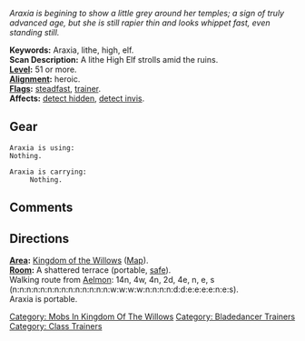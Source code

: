 *Araxia is begining to show a little grey around her temples; a sign of
truly advanced age, but she is still rapier thin and looks whippet fast,
even standing still.*

**Keywords:** Araxia, lithe, high, elf.  
**Scan Description:** A lithe High Elf strolls amid the ruins.  
**[Level](Level "wikilink"):** 51 or more.  
**[Alignment](Alignment "wikilink"):** heroic.  
**[Flags](:Category:_Mob_Types "wikilink"):**
[steadfast](Sentinel_Mobs "wikilink"),
[trainer](:Category:_Trainers "wikilink").  
**Affects:** [detect hidden](Detect_Hidden "wikilink"), [detect
invis](Detect_Invis "wikilink").  

## Gear

`Araxia is using:`  
`Nothing.`

`Araxia is carrying:`  
`     Nothing.`

## Comments

## Directions

**[Area](:Category:_Areas "wikilink"):** [ Kingdom of the
Willows](:Category:_Kingdom_Of_The_Willows "wikilink")
([Map](Kingdom_Of_The_Willows_Map "wikilink")).  
**[Room](:Category:_Rooms "wikilink"):** A shattered terrace (portable,
[safe](Safe_Rooms "wikilink")).  
Walking route from [Aelmon](Aelmon "wikilink"): 14n, 4w, 4n, 2d, 4e, n,
e, s (n:n:n:n:n:n:n:n:n:n:n:n:n:n:w:w:w:w:n:n:n:n:d:d:e:e:e:e:n:e:s).  
Araxia is portable.  

[Category: Mobs In Kingdom Of The
Willows](Category:_Mobs_In_Kingdom_Of_The_Willows "wikilink") [Category:
Bladedancer Trainers](Category:_Bladedancer_Trainers "wikilink")
[Category: Class Trainers](Category:_Class_Trainers "wikilink")
